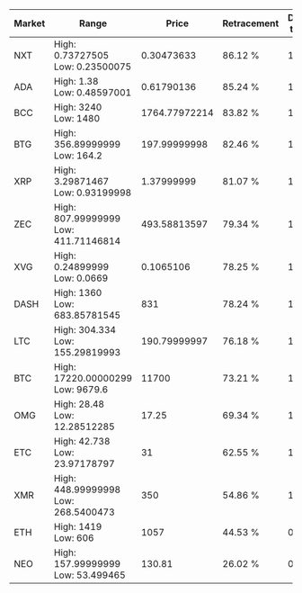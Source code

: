 | Market | Range | Price| Retracement | Doubles to 50% |
| --- | --- | --- | --- | --- |
| NXT | High: 0.73727505<br />Low: 0.23500075 | 0.30473633 | 86.12 % | 1.60 |
| ADA | High: 1.38<br />Low: 0.48597001 | 0.61790136 | 85.24 % | 1.51 |
| BCC | High: 3240<br />Low: 1480 | 1764.77972214 | 83.82 % | 1.34 |
| BTG | High: 356.89999999<br />Low: 164.2 | 197.99999998 | 82.46 % | 1.32 |
| XRP | High: 3.29871467<br />Low: 0.93199998 | 1.37999999 | 81.07 % | 1.53 |
| ZEC | High: 807.99999999<br />Low: 411.71146814 | 493.58813597 | 79.34 % | 1.24 |
| XVG | High: 0.24899999<br />Low: 0.0669 | 0.1065106 | 78.25 % | 1.48 |
| DASH | High: 1360<br />Low: 683.85781545 | 831 | 78.24 % | 1.23 |
| LTC | High: 304.334<br />Low: 155.29819993 | 190.79999997 | 76.18 % | 1.20 |
| BTC | High: 17220.00000299<br />Low: 9679.6 | 11700 | 73.21 % | 1.15 |
| OMG | High: 28.48<br />Low: 12.28512285 | 17.25 | 69.34 % | 1.18 |
| ETC | High: 42.738<br />Low: 23.97178797 | 31 | 62.55 % | 1.08 |
| XMR | High: 448.99999998<br />Low: 268.5400473 | 350 | 54.86 % | 1.03 |
| ETH | High: 1419<br />Low: 606 | 1057 | 44.53 % | 0.00 |
| NEO | High: 157.99999999<br />Low: 53.499465 | 130.81 | 26.02 % | 0.00 |
